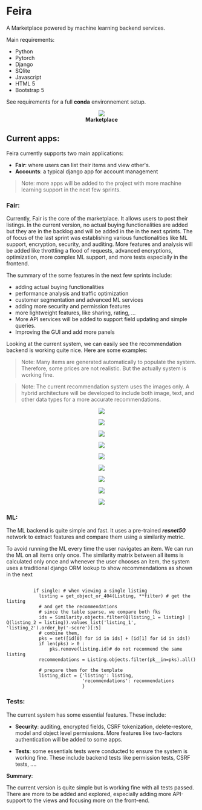 # Feira

A Marketplace powered by machine learning backend services.

Main requirements:
- Python 
- Pytorch
- Django
- SQlite
- Javascript
- HTML 5
- Bootstrap 5

See requirements for a full **conda** environnement setup.


<p align="center">
  <img src="images/main.png">
  <br><b> Marketplace </b>
</p>

## Current apps:
Feira currently supports two main applications:
 - **Fair**: where users can list their items and view other's. 
 - **Accounts**: a typical django app for account management

> Note: more apps will be added to the project with more machine learning support in the next few sprints.

### Fair:
 Currently, Fair is the core of the marketplace. It allows users to post their listings. In the current version, no actual buying functionalities are added but they are in the backlog and will be added in the in the next sprints. The of focus of the last sprint was establishing various functionalities like ML support, encryption, security, and auditing. More features and analysis will be added like throttling a flood of requests, advanced encryptions, optimization, more complex ML support, and more tests especially in the frontend.

 The summary of the some features in the next few sprints include:
 - adding actual buying functionalities
 - performance analysis and traffic optimization
 - customer segmentation and advanced ML services
 - adding more security and permission features
 - more lightweight features, like sharing, rating, ...
 - More API services will be added to support field updating and simple queries.
 - Improving the GUI and add more panels
  

 Looking at the current system, we can easily see the recommendation backend is working quite nice. Here are some examples:

> Note: Many items are generated automatically to populate the system. Therefore, some prices are not realistic. But the actually system is working fine.


> Note: The current recommendation system uses the images only. A hybrid architecture will be developed to include both image, text, and other data types for a more accurate recommendations.

<p align="center">
  <img src="images/recommendations_2.png">
</p>

<p align="center">
  <img src="images/recommendations_3.png">
</p>

<p align="center">
  <img src="images/recommendations_4.png">
</p>
   

<p align="center">
  <img src="images/recommendations_5.png">
</p>


<p align="center">
  <img src="images/recommendations_7.png">
</p>

<p align="center">
  <img src="images/recommendations_8.png">
</p>

<p align="center">
  <img src="images/recommendations_10.png">
</p>

<p align="center">
  <img src="images/recommendations_11.png">
</p>


<p align="center">
  <img src="images/recommendations_ts.png">
</p>

### ML:
The ML backend is quite simple and fast. It uses a pre-trained ***resnet50*** network to extract features and compare them using a similarity metric.

To avoid running the ML every time the user navigates an item. We can run the ML on all items only once. The similarity matrix between all items is calculated only once and whenever the user chooses an item, the system uses a traditional django ORM lookup to show recommendations as shown in the next 
```

          if single: # when viewing a single listing
            listing = get_object_or_404(Listing, **filter) # get the listing
            # and get the recommendations
            # since the table sparse, we compare both fks
            ids = Similarity.objects.filter(Q(listing_1 = listing) | Q(listing_2 = listing)).values_list('listing_1', 'listing_2').order_by('-score')[:5]
            # combine them,
            pks = set([id[0] for id in ids] + [id[1] for id in ids])
            if len(pks) > 0 :
                pks.remove(listing.id)# do not recommend the same listing
            recommendations = Listing.objects.filter(pk__in=pks).all()

            # prepare them for the template 
            listing_dict = {'listing': listing, 
                            'recommendations': recommendations
                            }
```
### Tests:
The current system has some essential features. These include:
- **Security**: auditing, encrypted fields, CSRF tokenization, delete-restore, model and object level permissions. More features like two-factors authentication will be added to some apps.

- **Tests**: some essentials tests were conducted to ensure the system is working fine. These include backend tests like permission tests, CSRF tests, ....


**Summary**: 

The current version is quite simple but is working fine with all tests passed. There are more to be added and explored, especially adding more API-support to the views and focusing more on the front-end.